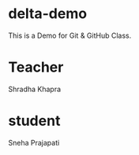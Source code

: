# delta-demo
This is a Demo for Git &amp; GitHub Class.

# Teacher
Shradha Khapra

# student
Sneha Prajapati
